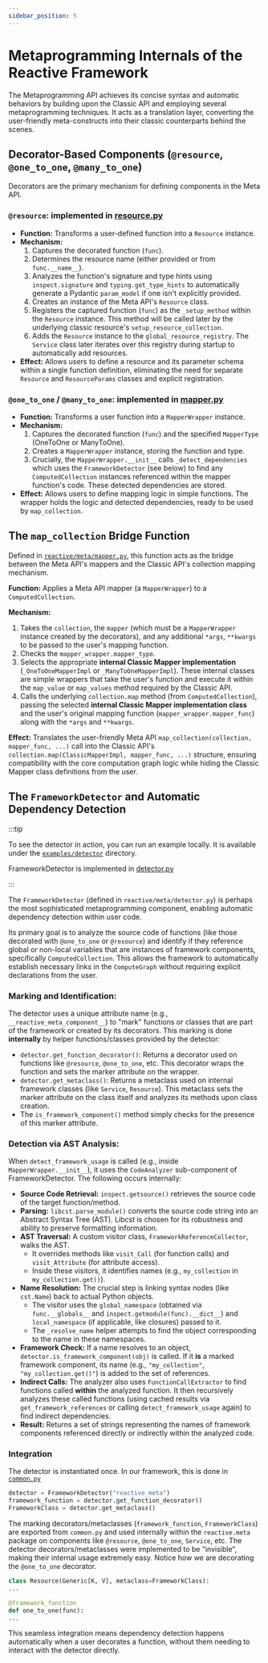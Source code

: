 ```yaml
---
sidebar_position: 5
---
```


# Metaprogramming Internals of the Reactive Framework

The Metaprogramming API achieves its concise syntax and automatic behaviors by building upon the Classic API and employing several metaprogramming techniques. It acts as a translation layer, converting the user-friendly meta-constructs into their classic counterparts behind the scenes.

## Decorator-Based Components (`@resource`, `@one_to_one`, `@many_to_one`)

Decorators are the primary mechanism for defining components in the Meta API.

### `@resource`: implemented in [resource.py](https://github.com/CFSY/meta-reactive/blob/main/src/reactive/meta/resource.py#L61)
- **Function:** Transforms a user-defined function into a `Resource` instance.
- **Mechanism:**
    1.  Captures the decorated function (`func`).
    2.  Determines the resource name (either provided or from `func.__name__`).
    3.  Analyzes the function's signature and type hints using `inspect.signature` and `typing.get_type_hints` to automatically generate a Pydantic `param_model` if one isn't explicitly provided.
    4.  Creates an instance of the Meta API's `Resource` class.
    5.  Registers the captured function (`func`) as the `_setup_method` within the `Resource` instance. This method will be called later by the underlying classic resource's `setup_resource_collection`.
    6.  Adds the `Resource` instance to the `global_resource_registry`. The `Service` class later iterates over this registry during startup to automatically add resources.
- **Effect:** Allows users to define a resource and its parameter schema within a single function definition, eliminating the need for separate `Resource` and `ResourceParams` classes and explicit registration.

### `@one_to_one` / `@many_to_one`: implemented in [mapper.py](https://github.com/CFSY/meta-reactive/blob/main/src/reactive/meta/mapper.py#L128)
- **Function:** Transforms a user function into a `MapperWrapper` instance.
- **Mechanism:**
    1.  Captures the decorated function (`func`) and the specified `MapperType` (OneToOne or ManyToOne).
    2.  Creates a `MapperWrapper` instance, storing the function and type.
    3.  Crucially, the `MapperWrapper.__init__` calls `_detect_dependencies` which uses the `FrameworkDetector` (see below) to find any `ComputedCollection` instances referenced within the mapper function's code. These detected dependencies are stored.
- **Effect:** Allows users to define mapping logic in simple functions. The wrapper holds the logic and detected dependencies, ready to be used by `map_collection`.

## The `map_collection` Bridge Function

Defined in [`reactive/meta/mapper.py`](https://github.com/CFSY/meta-reactive/blob/main/src/reactive/meta/mapper.py#L185), this function acts as the bridge between the Meta API's mappers and the Classic API's collection mapping mechanism.

**Function:** Applies a Meta API mapper (a `MapperWrapper`) to a `ComputedCollection`.

**Mechanism:**
1.  Takes the `collection`, the `mapper` (which must be a `MapperWrapper` instance created by the decorators), and any additional `*args`, `**kwargs` to be passed to the user's mapping function.
2.  Checks the `mapper_wrapper.mapper_type`.
3.  Selects the appropriate **internal Classic Mapper implementation** (`_OneToOneMapperImpl` or `_ManyToOneMapperImpl`). These internal classes are simple wrappers that take the user's function and execute it within the `map_value` or `map_values` method required by the Classic API.
4.  Calls the underlying `collection.map` method (from `ComputedCollection`), passing the selected **internal Classic Mapper implementation class** and the user's original mapping function (`mapper_wrapper.mapper_func`) along with the `*args` and `**kwargs`.

**Effect:** Translates the user-friendly Meta API `map_collection(collection, mapper_func, ...)` call into the Classic API's `collection.map(ClassicMapperImpl, mapper_func, ...)` structure, ensuring compatibility with the core computation graph logic while hiding the Classic Mapper class definitions from the user.

## The `FrameworkDetector` and Automatic Dependency Detection

:::tip

To see the detector in action, you can run an example locally. It is available under the [`examples/detector`](https://github.com/CFSY/meta-reactive/tree/main/examples/detector) directory.

FrameworkDetector is implemented in [detector.py](https://github.com/CFSY/meta-reactive/blob/main/src/reactive/meta/detector.py)

:::

The `FrameworkDetector` (defined in `reactive/meta/detector.py`) is perhaps the most sophisticated metaprogramming component, enabling automatic dependency detection within user code.

Its primary goal is to analyze the source code of functions (like those decorated with `@one_to_one` or `@resource`) and identify if they reference global or non-local variables that are instances of framework components, specifically `ComputedCollection`. This allows the framework to automatically establish necessary links in the `ComputeGraph` without requiring explicit declarations from the user.

### Marking and Identification:
The detector uses a unique attribute name (e.g., `__reactive_meta_component__`) to "mark" functions or classes that are part of the framework or created by its decorators.
This marking is done **internally** by helper functions/classes provided by the detector:
- `detector.get_function_decorator()`: Returns a decorator used on functions like `@resource`, `@one_to_one`, etc. This decorator wraps the function and sets the marker attribute on the wrapper.
- `detector.get_metaclass()`: Returns a metaclass used on internal framework classes (like `Service`, `Resource`). This metaclass sets the marker attribute on the class itself and analyzes its methods upon class creation.
- The `is_framework_component()` method simply checks for the presence of this marker attribute.

### Detection via AST Analysis:
When `detect_framework_usage` is called (e.g., inside `MapperWrapper.__init__`), it uses the `CodeAnalyzer` sub-component of FrameworkDetector. The following occurs internally:
- **Source Code Retrieval:** `inspect.getsource()` retrieves the source code of the target function/method.
- **Parsing:** `libcst.parse_module()` converts the source code string into an Abstract Syntax Tree (AST). Libcst is chosen for its robustness and ability to preserve formatting information.
- **AST Traversal:** A custom visitor class, `FrameworkReferenceCollector`, walks the AST.
    - It overrides methods like `visit_Call` (for function calls) and `visit_Attribute` (for attribute access).
    - Inside these visitors, it identifies names (e.g., `my_collection` in `my_collection.get()`).
- **Name Resolution:** The crucial step is linking syntax nodes (like `cst.Name`) back to actual Python objects. 
    - The visitor uses the `global_namespace` (obtained via `func.__globals__` and `inspect.getmodule(func).__dict__`) and `local_namespace` (if applicable, like closures) passed to it. 
    - The `_resolve_name` helper attempts to find the object corresponding to the name in these namespaces.
- **Framework Check:** If a name resolves to an object, `detector.is_framework_component(obj)` is called. If it **is** a marked framework component, its name (e.g., `"my_collection"`, `"my_collection.get()"`) is added to the set of references.
- **Indirect Calls:** The analyzer also uses `FunctionCallExtractor` to find functions called **within** the analyzed function. It then recursively analyzes these called functions (using cached results via `get_framework_references` or calling `detect_framework_usage` again) to find indirect dependencies.
- **Result:** Returns a set of strings representing the names of framework components referenced directly or indirectly within the analyzed code.

### Integration
The detector is instantiated once. In our framework, this is done in [`common.py`](https://github.com/CFSY/meta-reactive/blob/main/src/reactive/meta/common.py)


```python
detector = FrameworkDetector("reactive_meta")
framework_function = detector.get_function_decorator()
FrameworkClass = detector.get_metaclass()
```


The marking decorators/metaclasses (`framework_function`, `FrameworkClass`) are exported from `common.py` and used internally within the `reactive.meta` package on components like `@resource`, `@one_to_one`, `Service`, etc. The detector decorators/metaclasses were implemented to be "invisible", making their internal usage extremely easy. Notice how we are decorating the `@one_to_one` decorator.


```python
class Resource(Generic[K, V], metaclass=FrameworkClass):
...
```
```python
@framework_function
def one_to_one(func):
...
```

This seamless integration means dependency detection happens automatically when a user decorates a function, without them needing to interact with the detector directly.